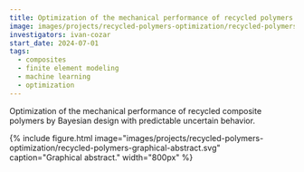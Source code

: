 ```yaml
---
title: Optimization of the mechanical performance of recycled polymers
image: images/projects/recycled-polymers-optimization/recycled-polymers-graphical-abstract.svg
investigators: ivan-cozar
start_date: 2024-07-01
tags:
  - composites
  - finite element modeling
  - machine learning
  - optimization
---
```


<!-- excerpt start -->
Optimization of the mechanical performance of recycled composite polymers by Bayesian design with predictable uncertain behavior.
<!-- excerpt end -->

{%
  include figure.html
  image="images/projects/recycled-polymers-optimization/recycled-polymers-graphical-abstract.svg"
  caption="Graphical abstract."
  width="800px"
%}